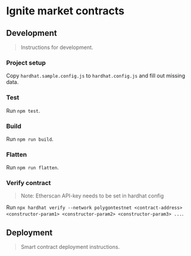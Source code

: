 # Ignite market contracts

## Development

> Instructions for development.

### Project setup

Copy `hardhat.sample.config.js` to `hardhat.config.js` and fill out missing data.

### Test

Run `npm test`.

### Build

Run `npm run build`.

### Flatten

Run `npm run flatten`.

### Verify contract

> Note: Etherscan API-key needs to be set in hardhat config

Run `npx hardhat verify --network polygontestnet <contract-address> <constructor-param1> <constructor-param2> <constructor-param3> ...`.

## Deployment

> Smart contract deployment instructions.

